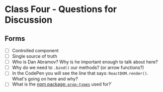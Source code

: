 # Class Four - Questions for Discussion

## Forms

- [ ] Controlled component
- [ ] Single source of truth
- [ ] Who is Dan Abramov? Why is he important enough to talk about here?
- [ ] Why do we need to `.bind()` our methods? (or arrow functions?)
- [ ] In the CodePen you will see the line that says: `ReactDOM.render()`. What's going on here and why?
- [ ] What is the [npm package: `prop-types`](https://www.npmjs.com/package/prop-types) used for?`